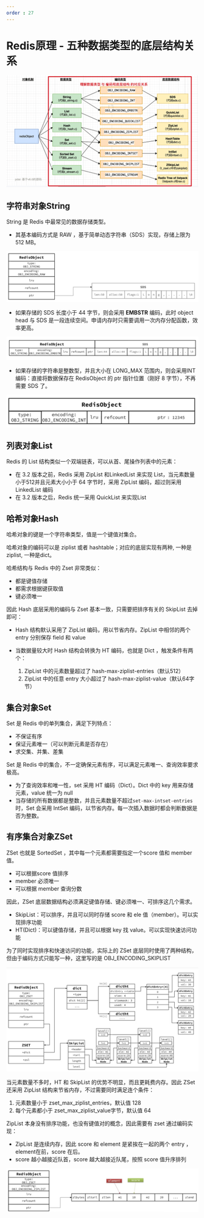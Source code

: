 ```yaml
---
order : 27
---
```


# Redis原理 - 五种数据类型的底层结构关系

![](../../../assets/base-datatype-implement/2023-06-18-22-10-10.png)

## 字符串对象String

String 是 Redis 中最常见的数据存储类型。

- 其基本编码方式是 RAW ，基于简单动态字符串（SDS）实现，存储上限为 512 MB。

![](../../../assets/base-datatype-implement/2023-06-18-22-18-01.png)

- 如果存储的 SDS 长度小于 44 字节，则会采用 **EMBSTR** 编码，此时 object head 与 SDS 是一段连续空间。申请内存时只需要调用一次内存分配函数，效率更高。

![](../../../assets/base-datatype-implement/2023-06-18-22-17-44.png)

- 如果存储的字符串是整数型，并且大小在 LONG_MAX 范围内，则会采用INT 编码：直接将数据保存在 RedisObject 的 ptr 指针位置（刚好 8 字节），不再需要 SDS 了。

![](../../../assets/base-datatype-implement/2023-06-18-22-23-54.png)

## 列表对象List

Redis 的 List 结构类似一个双端链表，可以从首、尾操作列表中的元素：

- 在 3.2 版本之前，Redis 采用 ZipList 和LinkedList 来实现 List，当元素数量小于512并且元素大小小于 64 字节时，采用 ZipList 编码，超过则采用 LinkedList 编码
- 在 3.2 版本之后，Redis 统一采用 QuickList 来实现List

## 哈希对象Hash

哈希对象的键是一个字符串类型，值是一个键值对集合。

哈希对象的编码可以是 ziplist 或者 hashtable；对应的底层实现有两种, 一种是ziplist, 一种是dict。

哈希结构与 Redis 中的 Zset 非常类似：

- 都是键值存储
- 都需求根据键获取值
- 键必须唯一

因此 Hash 底层采用的编码与 Zset 基本一致，只需要把排序有关的 SkipList 去掉即可：

- Hash 结构默认采用了 ZipList 编码，用以节省内存。ZipList 中相邻的两个 entry 分别保存 field 和 value

- 当数据量较大时 Hash 结构会转换为 HT 编码，也就是 Dict ，触发条件有两个：
    1. ZipList 中的元素数量超过了 hash-max-ziplist-entries（默认512）
    2. ZipList 中的任意 entry 大小超过了 hash-max-ziplist-value（默认64字节）
## 集合对象Set

Set 是 Redis 中的单列集合，满足下列特点：
- 不保证有序
- 保证元素唯一（可以判断元素是否存在）
- 求交集、并集、差集

Set 是 Redis 中的集合，不一定确保元素有序，可以满足元素唯一、查询效率要求极高。
- 为了查询效率和唯一性，set 采用 HT 编码（Dict）。Dict 中的 key 用来存储元素，value 统一为 null
- 当存储的所有数据都是整数，并且元素数量不超过`set-max-intset-entries`时，Set 会采用 IntSet 编码，以节省内存。每一次插入数据时都会判断数据是否为整数。
## 有序集合对象ZSet

ZSet 也就是 SortedSet ，其中每一个元素都需要指定一个score 值和 member 值。

- 可以根据score 值排序
- member 必须唯一
- 可以根据 member 查询分数

因此，ZSet 底层数据结构必须满足键值存储、键必须唯一、可排序这几个需求。

- SkipList：可以排序，并且可以同时存储 score 和 ele 值（member）。可以实现排序功能
- HT(Dict)：可以键值存储，并且可以根据 key 找 value。可以实现快速访问功能

为了同时实现排序和快速访问的功能，实际上的 ZSet 底层同时使用了两种结构，但由于编码方式只能写一种，这里写的是 OBJ_ENCODING_SKIPLIST

![](../../../assets/base-datatype-implement/2023-06-18-23-18-49.png)

当元素数量不多时，HT 和 SkipList 的优势不明显，而且更耗费内存。因此 ZSet 还采用 ZipList 结构来节省内存，不过需要同时满足连个条件：

1. 元素数量小于 zset_max_ziplist_entries，默认值 128
2. 每个元素都小于 zset_max_ziplist_value字节，默认值 64

ZipList 本身没有排序功能，也没有键值对的概念，因此需要有 zset 通过编码实现：

- ZipList 是连续内存，因此 score 和 element 是紧挨在一起的两个 entry ，element在前，score 在后。
- score 越小越接近队首，score 越大越接近队尾，按照 score 值升序排列

![](../../../assets/base-datatype-implement/2023-06-18-23-32-41.png)